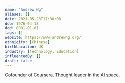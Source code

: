 ```yaml
---
name: "Andrew Ng"
aliases: []
date: 2021-05-23T17:30:00
dob: 1976-04-18
dod: 0001-01-01
tags: []
website: https://www.andrewng.org/
ethnicity: [Chinese]
birthLocation: UK
industry: [Technology, Education]
influencedBy: []
draft: false
---
```


Cofounder of Coursera. Thought leader in the AI space.
